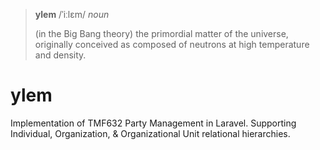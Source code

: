 > **ylem** /ˈiːlɛm/ *noun*
>
> (in the Big Bang theory) the primordial matter of the universe, originally conceived as composed of neutrons at high temperature and density.

# ylem
Implementation of TMF632 Party Management in Laravel.  Supporting Individual, Organization, &amp; Organizational Unit relational hierarchies.
